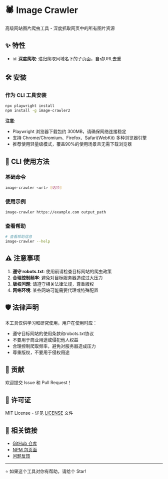 # 🕷️ Image Crawler

高级网站图片爬虫工具 - 深度抓取网页中的所有图片资源

## ✨ 特性

- 📊 **深度爬取**: 递归爬取同域名下的子页面，自动URL去重


## 🛠️ 安装

### 作为 CLI 工具安装

```bash
npx playwright install
npm install -g image-crawler2
```

**注意**: 
- Playwright 浏览器下载包约 300MB，请确保网络连接稳定
- 支持 Chrome/Chromium、Firefox、Safari(WebKit) 多种浏览器引擎
- 推荐使用轻量级模式，覆盖90%的使用场景且无需下载浏览器

## 📖 CLI 使用方法

### 基础命令

```bash
image-crawler <url> [选项]
```

### 使用示例

```bash
image-crawler https://example.com output_path
```

### 查看帮助

```bash
# 查看帮助信息
image-crawler --help
```

## ⚠️ 注意事项

1. **遵守 robots.txt**: 使用前请检查目标网站的爬虫政策
2. **合理控制频率**: 避免对目标服务器造成过大压力
3. **版权问题**: 请遵守相关法律法规，尊重版权
4. **网络环境**: 某些网站可能需要代理或特殊配置

## 🛡️ 法律声明

本工具仅供学习和研究使用，用户在使用时应：

- 遵守目标网站的使用条款和robots.txt协议
- 不要用于商业用途或侵犯他人权益
- 合理控制爬取频率，避免对服务器造成压力
- 尊重版权，不要用于侵权用途

## 🤝 贡献

欢迎提交 Issue 和 Pull Request！

## 📄 许可证

MIT License - 详见 [LICENSE](LICENSE) 文件

## 🔗 相关链接

- [GitHub 仓库](https://github.com/dzqdzq/image-crawler)
- [NPM 包页面](https://www.npmjs.com/package/image-crawler2)
- [问题反馈](https://github.com/dzqdzq/image-crawler/issues)

---

⭐ 如果这个工具对你有帮助，请给个 Star! 